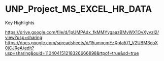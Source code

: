 # UNP_Project_MS_EXCEL_HR_DATA

Key Highlights

https://drive.google.com/file/d/1pUMPAdx_fkMMYvgaazBMvWX1OvXyvzI2/view?usp=sharing
https://docs.google.com/spreadsheets/d/15umnomEzXpIa57f_V2UBM3coX0jCJReA/edit?usp=sharing&ouid=110404151218326666898&rtpof=true&sd=true
